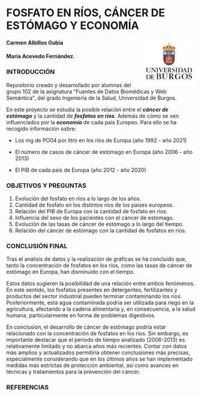 # FOSFATO EN RÍOS, CÁNCER DE ESTÓMAGO Y ECONOMÍA

<img src="INPUT/IMAGES/Logo_Universidad_Burgos.png" align="right" height="120"/>

#### Carmen Albillos Gubia

#### María Acevedo Fernández.

### INTRODUCCIÓN

Repositorio creado y desarrollado por alumnas del grupo 102 de la asignatura "Fuentes de Datos Biomédicas y Web Semántica", del grado Ingeniería de la Salud, Universidad de Burgos.

En este proyecto se estudia la posible relación entre el ***cáncer de estómago*** y la cantidad de ***fosfatos en ríos***. Además de cómo se ven influenciados por la ***economía*** de cada país Europeo. Para ello se ha recogido información sobre:

-   Los mg de PO04 por litro en los ríos de Europa (año 1992 - año 2021)

-   El número de casos de cáncer de estómago en Europa (año 2006 - año 2013)

-   El PIB de cada país de Europa (año 2012 - año 2020)

### OBJETIVOS Y PREGUNTAS

1.  Evolución del fosfato en ríos a lo largo de los años.
2.  Cantidad de fosfato en los distintos ríos de los paises europeos.
3.  Relación del PIB de Europa con la cantidad de fosfato en ríos.
4.  Influencia del sexo de los pacientes con el cáncer de estómago.
5.  Evolución de las tasas de cáncer de estómago a lo largo del tiempo.
6.  Relación del cáncer de estómago con la cantidad de fosfatos en ríos.

### CONCLUSIÓN FINAL
Tras el análisis de datos y la realización de gráficas se ha concluido que, tanto la concentración de fosfatos en los ríos, como las tasas de cáncer de estómago en Europa, han disminuido con el tiempo.

Estos datos sugieren la posibilidad de una relación entre ambos fenómenos. En este sentido, los fosfatos presentes en detergentes, fertilizantes y productos del sector industrial pueden terminar contaminando los ríos. Posteriormente, esta agua contaminada podría ser utilizada para riego en la agricultura, afectando a la cadena alimentaria y, en consecuencia, a la salud humana, particularmente en forma de problemas digestivos.

En conclusión, el desarrollo de cáncer de estómago podría estar relacionado con la concentración de fosfatos en los ríos. Sin embargo, es importante destacar que el periodo de tiempo analizado (2006-2013) es relativamente limitado y no abarca años más recientes.
Contar con datos más amplios y actualizados permitiría obtener conclusiones más precisas, especialmente considerando que en los últimos años se han implementado medidas más estrictas de protección ambiental, así como avances en técnicas y tratamientos para la prevención del cáncer.

### REFERENCIAS

